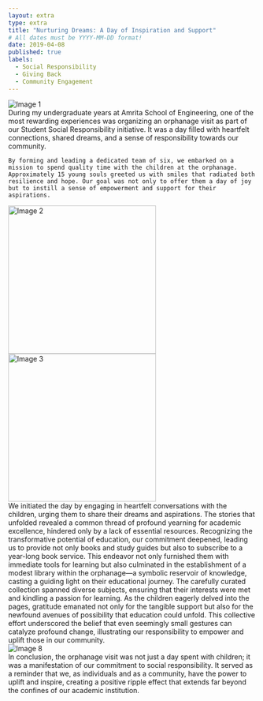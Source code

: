 ```yaml
---
layout: extra
type: extra
title: "Nurturing Dreams: A Day of Inspiration and Support"
# All dates must be YYYY-MM-DD format!
date: 2019-04-08
published: true
labels:
  - Social Responsibility
  - Giving Back
  - Community Engagement
---
```


<div class="row">
  <div class="col-md-6 order-md-1">
    <img class="img-fluid" src="../img/1.JPG" alt="Image 1">
  </div>
  <div class="col-md-6 order-md-2">
    During my undergraduate years at Amrita School of Engineering, one of the most rewarding experiences was organizing an orphanage visit as part of our Student Social Responsibility initiative. It was a day filled with heartfelt connections, shared dreams, and a sense of responsibility towards our community.

    By forming and leading a dedicated team of six, we embarked on a mission to spend quality time with the children at the orphanage. Approximately 15 young souls greeted us with smiles that radiated both resilience and hope. Our goal was not only to offer them a day of joy but to instill a sense of empowerment and support for their aspirations.
  </div>
</div>

<div class="row">
  <div class="col-md-6 order-md-3">
    <img width="300" class="rounded float-start pe-4" src="../img/2.JPG" alt="Image 2">
    <img width="300" class="rounded float-start pe-4" src="../img/3.JPG" alt="Image 3">
  </div>
  <div class="col-md-6 order-md-4">
    We initiated the day by engaging in heartfelt conversations with the children, urging them to share their dreams and aspirations. The stories that unfolded revealed a common thread of profound yearning for academic excellence, hindered only by a lack of essential resources. Recognizing the transformative potential of education, our commitment deepened, leading us to provide not only books and study guides but also to subscribe to a year-long book service. This endeavor not only furnished them with immediate tools for learning but also culminated in the establishment of a modest library within the orphanage—a symbolic reservoir of knowledge, casting a guiding light on their educational journey. The carefully curated collection spanned diverse subjects, ensuring that their interests were met and kindling a passion for learning. As the children eagerly delved into the pages, gratitude emanated not only for the tangible support but also for the newfound avenues of possibility that education could unfold. This collective effort underscored the belief that even seemingly small gestures can catalyze profound change, illustrating our responsibility to empower and uplift those in our community.
  </div>
</div>

<!-- Continue the same pattern for the remaining sections -->

<div class="row">
  <div class="col-md-6 order-md-11">
    <img class="img-fluid" src="../img/8.JPG" alt="Image 8">
  </div>
  <div class="col-md-6 order-md-12">
    In conclusion, the orphanage visit was not just a day spent with children; it was a manifestation of our commitment to social responsibility. It served as a reminder that we, as individuals and as a community, have the power to uplift and inspire, creating a positive ripple effect that extends far beyond the confines of our academic institution.
  </div>
</div>
